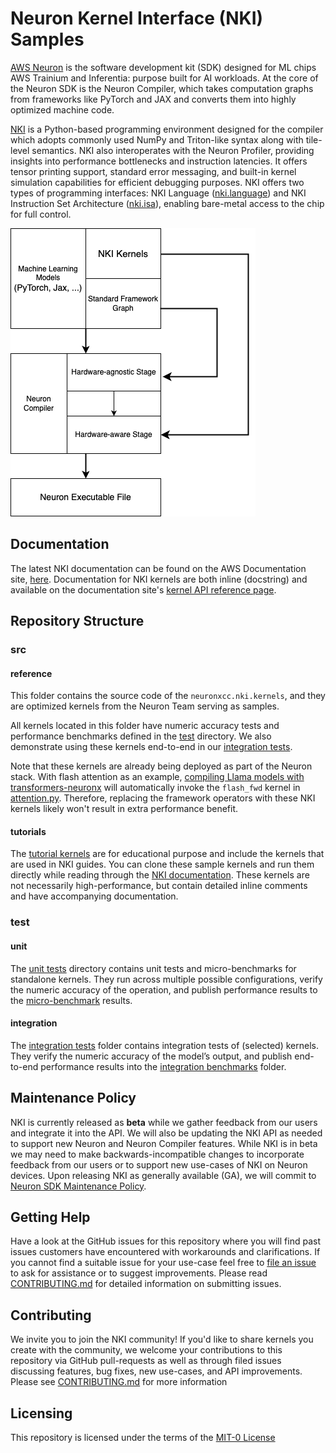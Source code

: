 # Neuron Kernel Interface (NKI) Samples

[AWS Neuron](https://awsdocs-neuron.readthedocs-hosted.com/en/latest/) is the software development kit (SDK) designed for ML chips AWS Trainium and Inferentia: 
purpose built for AI workloads. 
At the core of the Neuron SDK is the Neuron Compiler, which takes computation graphs from frameworks like PyTorch and JAX and converts 
them into highly optimized machine code. 

[NKI](https://awsdocs-neuron.readthedocs-hosted.com/en/latest/general/nki) is a Python-based programming environment designed for the compiler which
adopts commonly used NumPy and Triton-like syntax along with tile-level semantics. 
NKI also interoperates with the Neuron Profiler, providing insights into performance bottlenecks and instruction latencies. 
It offers tensor printing support, standard error messaging, and built-in kernel simulation capabilities for efficient debugging purposes. 
NKI offers two types of programming interfaces: 
NKI Language ([nki.language](https://awsdocs-neuron.readthedocs-hosted.com/en/latest/general/nki/api/nki.language.html)) and 
NKI Instruction Set Architecture ([nki.isa](https://awsdocs-neuron.readthedocs-hosted.com/en/latest/general/nki/api/nki.isa.html)), 
enabling bare-metal access to the chip for full control.

![alt "High-level flow of NKI in the Neuron Compiler. NKI emits IR immediately before the backend-IR compilation stage"](doc_assets/high-level-nki-flow.png#center "High-Level NKI Flow")

## Documentation
The latest NKI documentation can be found on the AWS Documentation site, [here](https://awsdocs-neuron.readthedocs-hosted.com/en/latest/general/nki/). 
Documentation for NKI kernels are both inline (docstring) and available on the documentation site's 
[kernel API reference page](https://awsdocs-neuron.readthedocs-hosted.com/en/latest/general/nki/api/nki.kernels.html).

## Repository Structure

### src

#### reference
This folder contains the source code of the `neuronxcc.nki.kernels`, and they are optimized kernels from the Neuron Team serving as samples. 

All kernels located in this folder have numeric accuracy tests 
and performance benchmarks defined in the [test](test/) directory. We also demonstrate using these kernels end-to-end in our [integration tests](test/integration/).

Note that these kernels are already being deployed as part of the Neuron stack. With flash attention as an example,
[compiling Llama models with transformers-neuronx](https://awsdocs-neuron.readthedocs-hosted.com/en/latest/libraries/transformers-neuronx/transformers-neuronx-developer-guide.html)
will automatically invoke the `flash_fwd` kernel in [attention.py](src/reference/attention.py). Therefore, replacing the framework operators with these NKI kernels likely won't result in extra performance benefit.


#### tutorials
The [tutorial kernels](src/tutorials/) are for educational purpose and include the kernels that are used in NKI guides. 
You can clone these sample kernels and run them directly while reading through the 
[NKI documentation](https://awsdocs-neuron.readthedocs-hosted.com/en/latest/general/nki/tutorials.html). These kernels are not necessarily high-performance, 
but contain detailed inline comments and have accompanying documentation. 

### test

#### unit
The [unit tests](test/unit) directory contains unit tests and micro-benchmarks for standalone kernels. They run across multiple possible configurations, 
verify the numeric accuracy of the operation, and publish performance results to the [micro-benchmark](docs/benchmarks/micro-benchmark/) results.

#### integration
The [integration tests](tests/integration) folder contains integration tests of (selected) kernels. They verify the numeric accuracy of the model’s output, 
and publish end-to-end performance results into the [integration benchmarks](docs/benchmarks/integration) folder.

## Maintenance Policy
NKI is currently released as **beta** while we gather feedback from our users and integrate it into the API. We will also be updating the NKI API as needed 
to support new Neuron and Neuron Compiler features. While NKI is in beta we may need to make backwards-incompatible changes to incorporate feedback from 
our users or to support new use-cases of NKI on Neuron devices. Upon releasing NKI as generally available (GA), we will commit to [Neuron SDK Maintenance Policy](https://awsdocs-neuron.readthedocs-hosted.com/en/latest/general/sdk-policy.html).

## Getting Help
Have a look at the GitHub issues for this repository where you will find past issues customers have encountered with workarounds and clarifications. 
If you cannot find a suitable issue for your use-case feel free to [file an issue](https://github.com/aws-neuron/nki-samples/issues/new) to ask for assistance or to suggest improvements. Please read [CONTRIBUTING.md](CONTRIBUTING.md) for detailed information on submitting issues.

## Contributing
We invite you to join the NKI community! If you'd like to share kernels you create with the community, we welcome your contributions to this repository via
GitHub pull-requests as well as through filed issues discussing features, bug fixes, new use-cases, and API improvements. Please see [CONTRIBUTING.md](CONTRIBUTING.md) for more information

## Licensing
This repository is licensed under the terms of the [MIT-0 License](LICENSE.txt)